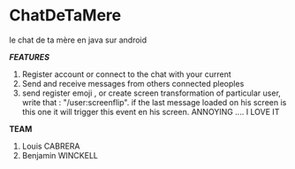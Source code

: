 ChatDeTaMere
============

le chat de ta mère en java sur android

***FEATURES***
1. Register account or connect to the chat with your current
2. Send and receive messages from others connected pleoples
3. send register emoji , or create screen transformation of particular user, write that : "/user:screenflip".
if the last message loaded on his screen is this one it will trigger this event en his screen.
ANNOYING .... I LOVE IT 

**TEAM** 
1. Louis CABRERA
2. Benjamin WINCKELL
